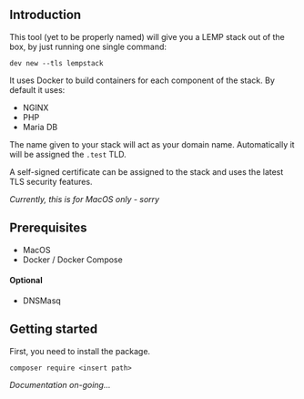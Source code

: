 ## Introduction

This tool (yet to be properly named) will give you a LEMP stack out of the box, by just running one single command:

```shell
dev new --tls lempstack
```

It uses Docker to build containers for each component of the stack. By default it uses:

- NGINX
- PHP
- Maria DB

The name given to your stack will act as your domain name. Automatically it will be assigned the `.test` TLD.

A self-signed certificate can be assigned to the stack and uses the latest TLS security features.

_Currently, this is for MacOS only - sorry_

## Prerequisites

- MacOS
- Docker / Docker Compose

#### Optional

- DNSMasq

## Getting started

First, you need to install the package.

```shell
composer require <insert path>
```

_Documentation on-going..._
